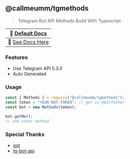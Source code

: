 ## @callmeumm/tgmethods
> Telegram Bot API Methods Build With Typescript 

| 📖 [Default Docs](https://core.telegram.org/bots/api#available-methods)|
|------------------------------------------------------------------------|
| 📖 [See Docs Here](docs/modules.md) |

### Features
- Use Telegram API 5.3.0
- Auto Generated

### Usage
```js
const { Methods } = require("@callmeumm/tgmethods");
const token = "YOUR-BOT-TOKEN"; // get in @botfather
const bot = new Methods(token);

bot.getMe();
// and other method
```

### Special Thanks
- [got](https://github.com/sindresorhus/got)
- [tg-bot-api](https://ark0f.github.io/tg-bot-api)